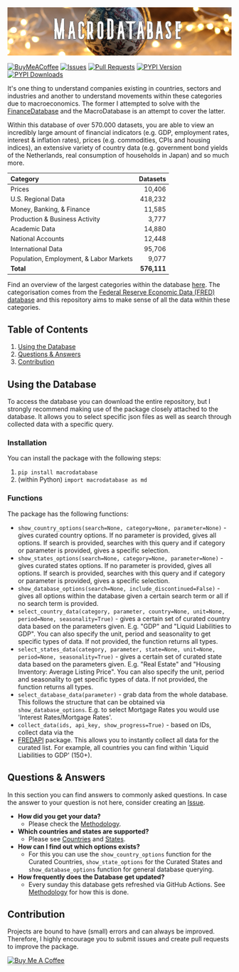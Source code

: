 <img src="logs/Header.png" alt="MacroDatabase"/>

[![BuyMeACoffee](https://img.shields.io/badge/Buy%20Me%20A%20Coffee-Donate-brightgreen?logo=buymeacoffee)](https://www.buymeacoffee.com/jerbouma)
[![Issues](https://img.shields.io/github/issues/jerbouma/macrodatabase)](https://github.com/JerBouma/MacroDatabase/issues)
[![Pull Requests](https://img.shields.io/github/issues-pr/JerBouma/MacroDatabase?color=yellow)](https://github.com/JerBouma/MacroDatabase/pulls)
[![PYPI Version](https://img.shields.io/pypi/v/MacroDatabase)](https://pypi.org/project/MacroDatabase/)
[![PYPI Downloads](https://img.shields.io/pypi/dm/MacroDatabase)](https://pypi.org/project/MacroDatabase/)

It's one thing to understand companies existing in countries, sectors and industries and another to understand 
movements within these categories due to macroeconomics. The former I attempted to solve with the 
[FinanceDatabase](https://github.com/JerBouma/FinanceDatabase) and the MacroDatabase is an attempt to cover the latter. 

Within this database of over 570.000 datasets, you are able to view an incredibly large amount of financial indicators 
(e.g. GDP, employment rates, interest & inflation rates), prices (e.g. commodities, CPIs and housing indices), an 
extensive variety of country data (e.g. government bond yields of the Netherlands, real consumption of households 
in Japan) and so much more.

| Category                                | Datasets                      |                 
|:----------------------------------------|------------------------------:|
| Prices                                  | 10,406                        |                       
| U.S. Regional Data                      | 418,232                       |                                         
| Money, Banking, & Finance               | 11,585                        |                                               
| Production & Business Activity          | 3,777                         |                                              
| Academic Data                           | 14,880                        |                    
| National Accounts                       | 12,448                        |                                           
| International Data                      | 95,706                        |                                                 
| Population, Employment, & Labor Markets | 9,077                         |
| **Total**                               | **576,111**                   |

Find an overview of the largest categories within the database [here](/Database). The categorisation comes from 
the [Federal Reserve Economic Data (FRED) database](https://fred.stlouisfed.org/) and this repository aims to 
make sense of all the data within these categories.

## Table of Contents

1. [Using the Database](#using-the-database)
3. [Questions & Answers](#questions--answers)
4. [Contribution](#contribution)

## Using the Database
To access the database you can download the entire repository, but I strongly recommend making use of the package 
closely attached to the database. It allows you to select specific json files as well as search through collected
data with a specific query.

### Installation
You can install the package with the following steps:
1. `pip install macrodatabase`
2. (within Python) `import macrodatabase as md`

### Functions
The package has the following functions:

- `show_country_options(search=None, category=None, parameter=None)` - gives curated country options. If no 
parameter is provided, gives all options. If search is provided, searches with this query and if category or parameter 
is provided, gives a specific selection.
- `show_states_options(search=None, category=None, parameter=None)` - gives curated states options. If no 
parameter is provided, gives all options. If search is provided, searches with this query and if category or parameter 
is provided, gives a specific selection.
- `show_database_options(search=None, include_discontinued=False)` - gives all options within the database given 
a certain search term or all if no search term is provided.
- `select_country_data(category, parameter, country=None, unit=None, period=None, seasonality=True)` - gives a certain 
set of curated country data based on the parameters given. E.g. "GDP" and "Liquid Liabilities to GDP". You can also 
specify the unit, period and seasonality to get specific types of data. If not provided, the function returns all 
types.
- `select_states_data(category, parameter, state=None, unit=None, period=None, seasonality=True)` - gives a certain 
set of curated state data based on the parameters given. E.g. "Real Estate" and "Housing Inventory: Average 
Listing Price". You can also specify the unit, period and seasonality to get specific types of data. If not provided, 
the function returns all types.
- `select_database_data(parameter)` - grab data from the whole database. This follows the structure that can be 
obtained via `show_database_options`. E.g. to select Mortgage Rates you would use 'Interest Rates/Mortgage Rates'.
- `collect_data(ids, api_key, show_progress=True)` - based on IDs, collect data via the 
- [FREDAPI](https://github.com/mortada/fredapi) package. This allows you to instantly collect all data for the 
curated list. For example, all countries you can find within 'Liquid Liabilities to GDP' (150+).

## Questions & Answers
In this section you can find answers to commonly asked questions. In case the answer to your question is not here, 
consider creating an [Issue](https://github.com/JerBouma/MacroDatabase/issues).

- **How did you get your data?**
    - Please check the [Methodology](https://github.com/JerBouma/MacroDatabase/tree/master/Methodology).
- **Which countries and states are supported?**
    - Please see [Countries](https://github.com/JerBouma/MacroDatabase/tree/master/Structure/countries.json) and
    [States](https://github.com/JerBouma/MacroDatabase/tree/master/Structure/states.json).
- **How can I find out which options exists?**
    - For this you can use the ``show_country_options`` function for the Curated Countries, ``show_state_options`` 
    for the Curated States and ``show_database_options`` function for general database querying.
- **How frequently does the Database get updated?**
    - Every sunday this database gets refreshed via GitHub Actions.
    See [Methodology](https://github.com/JerBouma/MacroDatabase/tree/master/Methodology) for how this is done.

## Contribution
Projects are bound to have (small) errors and can always be improved. Therefore, I highly encourage you to submit 
issues and create pull requests to improve the package.

<a href="https://www.buymeacoffee.com/jerbouma" target="_blank"><img src="https://www.buymeacoffee.com/assets/img/custom_images/orange_img.png" alt="Buy Me A Coffee" style="height: 41px !important;width: 174px !important;box-shadow: 0px 3px 2px 0px rgba(190, 190, 190, 0.5) !important;-webkit-box-shadow: 0px 3px 2px 0px rgba(190, 190, 190, 0.5) !important;" ></a>